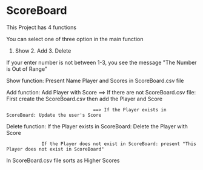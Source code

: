 # ScoreBoard

This Project has 4 functions

You can select one of three option in the main function

1. Show    2. Add   3. Delete

If your enter number is not between 1-3, you see the message "The Number is Out of Range"

Show function: Present Name Player and Scores in ScoreBoard.csv file

Add function: Add Player with Score ==> If there are not ScoreBoard.csv file: First create the ScoreBoard.csv then add the Player and Score

                                    ==> If the Player exists in ScoreBoard: Update the user's Score
                                    
Delete function: If the Player exists in ScoreBoard: Delete the Player with Score

                 If the Player does not exist in ScoreBoard: present "This Player does not exist in ScoreBoard"
                
In ScoreBoard.csv file sorts as Higher Scores
